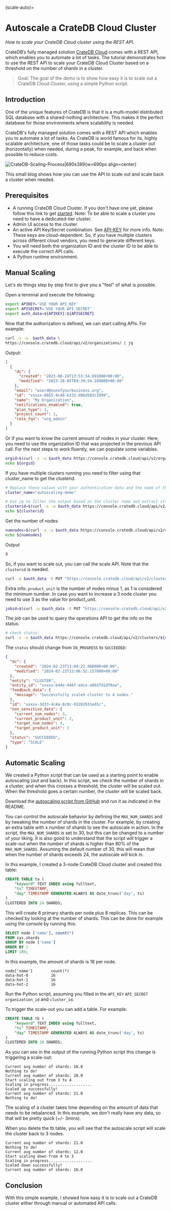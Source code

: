 (scale-auto)=

# Autoscale a CrateDB Cloud Cluster

_How to scale your CrateDB Cloud cluster using the REST API._

CrateDB’s fully managed solution [CrateDB Cloud] comes with a REST API,
which enables you to automate a lot of tasks. The tutorial demonstrates
how to use the REST API to scale your CrateDB Cloud Cluster based on a
threshold on the number of shards in a cluster.

> Goal: The goal of the demo is to show how easy it is to scale out a
> CrateDB Cloud Cluster, using a simple Python script.

## Introduction
One of the unique features of CrateDB is that it is a multi-model distributed SQL database with a shared-nothing architecture. This makes it the perfect database for those environments where scalability is needed.

CrateDB's fully managed solution comes with a REST API which enables you to automate a lot of tasks. As CrateDB is world famous for its, highly scalable architecture, one of those tasks could be to scale a cluster out (horizontally) when needed, during a peak, for example, and back when possible to reduce costs.

![CrateDB-Scaling-Process|690x389](https://global.discourse-cdn.com/flex020/uploads/crate/original/2X/a/a10f95850f05a064ce022b4ccca45131c1c481cd.png){w=690px align=center}

This small blog shows how you can use the API to scale out and scale back a cluster when needed.


## Prerequisites
* A running CrateDB Cloud Cluster. If you don't have one yet, please follow this link to get [started][]. Note: To be able to scale a cluster you need to have a dedicated-tier cluster.
* Admin UI access to the cluster.
* An active API Key/Secret combination. See [API-KEY][] for more info.
  Note: These keys are cloud-dependent. So, if you have multiple clusters across different cloud vendors, you need to generate different keys.
* You will need both the organization ID and the cluster ID to be able to execute the correct API calls.
* A Python runtime environment.

[started]: https://cratedb.com/lp-crfree
[API-KEY]: https://cratedb.com/blog/introducing-api-tokens-for-cratedb-cloud


## Manual Scaling
Let's do things step by step first to give you a "feel" of what is possible.

Open a terminal and execute the following:

```bash
export APIKEY='USE YOUR API_KEY'
export APISECRET='USE YOUR API_SECRET'
export auth_data=${APIKEY}:${APISECRET}
```

Now that the authorization is defined, we can start calling APIs. For example:

```bash
curl -s -u  $auth_data \
https://console.cratedb.cloud/api/v2/organizations/ | jq
```

Output:
```json
[
  {
    "dc": {
      "created": "2023-08-24T13:53:34.691000+00:00",
      "modified": "2023-10-05T09:30:54.109000+00:00"
    },
    "email": "wierd@nonofyourbusiness.org",
    "id": "xxxxx-8055-4c48-b332-d06d583c1999",
    "name": "My Organization",
    "notifications_enabled": true,
    "plan_type": 3,
    "project_count": 1,
    "role_fqn": "org_admin"
  }
]
```

Or if you want to know the current amount of nodes in your cluster. Here, you need to use the organization ID that was projected in the previous API call. For the next steps to work fluently, we can populate some variables.

```bash
orgid=$(curl -s -u $auth_data https://console.cratedb.cloud/api/v2/organizations/ | jq -r '.[0].id')
echo ${orgid}
```

If you have multiple clusters running you need to filter using that cluster_name to get the clusterid.

```bash
# Replace these values with your authentication data and the name of the cluster you want to select
cluster_name="autoscaling-demo"

# Use jq to filter the output based on the cluster name and extract its ID
clusterid=$(curl -s -u $auth_data https://console.cratedb.cloud/api/v2/clusters/ | jq -r '.[] | select(.name == '\"$cluster_name\"') | .id')
echo ${clusterid}
```

Get the number of nodes
```bash
numnodes=$(curl -s -u $auth_data https://console.cratedb.cloud/api/v2/clusters/${clusterid}/ | jq -r '.num_nodes')
echo ${numnodes}
```
Output
```json
3
```
So, if you want to scale out, you can call the scale API. Note that the `clusterid` is needed.

```bash
curl -u $auth_data -X PUT "https://console.cratedb.cloud/api/v2/clusters/${clusterid}/scale/" -H "accept: application/json" -H "Content-Type: application/json" -d "{\"product_unit\":2}"
```

Extra info:
```product_unit``` is the number of nodes minus 1, as 1 is considered the minimum number. In case you want to increase a 3 node cluster you need to use 3 as the value for product_unit.

```bash
jobid=$(curl -u $auth_data -X PUT "https://console.cratedb.cloud/api/v2/clusters/${clusterid}/scale/" -H "accept: application/json" -H "Content-Type: application/json" -d "{\"product_unit\":$numnodes}" | jq -r '.last_async_operation.id')
```
The job can be used to query the operations API to get the info on the status.

```bash
# check status:
curl -s -u $auth_data https://console.cratedb.cloud/api/v2/clusters/${clusterid}/operations/ | jq --arg jobid "$jobid" '.operations[] | select(.id == $jobid)'
```
The `status` should change from `IN_PROGRESS` to `SUCCEEDED`:
```json
{
  "dc": {
    "created": "2024-02-23T13:04:22.960000+00:00",
    "modified": "2024-02-23T13:06:52.157000+00:00"
  },
  "entity": "CLUSTER",
  "entity_id": "xxxxx-b44e-446f-adca-a092fd1df0aa",
  "feedback_data": {
    "message": "Successfully scaled cluster to 4 nodes."
  },
  "id": "xxxxx-3d33-4c4a-8c9c-93202931ed1c",
  "non_sensitive_data": {
    "current_num_nodes": 3,
    "current_product_unit": 2,
    "target_num_nodes": 4,
    "target_product_unit": 3
  },
  "status": "SUCCEEDED",
  "type": "SCALE"
}
```


## Automatic Scaling

We created a Python script that can be used as a starting point to enable autoscaling (out and back). In this script, we check the number of shards in a cluster, and when this crosses a threshold, the cluster will be scaled out. When the threshold goes a certain number, the cluster will be scaled back.

Download the [autoscaling script from GitHub] and run it as indicated in the README.

You can control the autoscale behavior by defining the ``MAX_NUM_SHARDS`` and by tweaking the number of shards in the cluster. For example, by creating an extra table with x number of shards to see the autoscale in action. In the script, the ``MAX_NUM_SHARDS`` is set to 30, but this can be changed to a number of your liking. It is also good to understand that the script will trigger a scale-out when the number of shards is higher than 80% of the ``MAX_NUM_SHARDS``. Assuming the default number of 30, this will mean that when the number of shards exceeds 24, the autoscale will kick in.

In this example, I created a 3-node CrateDB Cloud cluster and created this table:

``` sql
CREATE TABLE ta (
    "keyword" TEXT INDEX using fulltext,
    "ts" TIMESTAMP,
    "day" TIMESTAMP GENERATED ALWAYS AS date_trunc('day', ts)
)
CLUSTERED INTO 24 SHARDS;
```

This will create 8 primary shards per node plus 8 replicas. This can be checked by looking at the number of shards. This can be done for example using the console by running this:

```sql
SELECT node ['name'], count(*)
FROM sys.shards
GROUP BY node ['name']
ORDER BY 1
LIMIT 100;
```

In this example, the amount of shards is 16 per node.

```
node['name']	    count(*)
data-hot-0	        16
data-hot-1	        16
data-hot-2	        16
```

Run the Python script, assuming you filled in the ```API_KEY``` ```API_SECRET``` ```organization_id``` and ```cluster_id```.

To trigger the scale-out you can add a table. For example:

```sql
CREATE TABLE tb (
    "keyword" TEXT INDEX using fulltext,
    "ts" TIMESTAMP,
    "day" TIMESTAMP GENERATED ALWAYS AS date_trunc('day', ts)
)
CLUSTERED INTO 18 SHARDS;
```

As you can see in the output of the running Python script this change is triggering a scale-out:
```text
Current avg number of shards: 16.8
Nothing to do!
Current avg number of shards: 28.0
Start scaling out from 3 to 4
Scaling in progress...................
Scaled up successfully!
Current avg number of shards: 21.0
Nothing to do!
```

The scaling of a cluster takes time depending on the amount of data that needs to be rebalanced. In this example, we don't really have any data, so that will be pretty quick (+/- 3mins).

When you delete the tb table, you will see that the autoscale script will scale the cluster back to 3 nodes.
```text
Current avg number of shards: 21.0
Nothing to do!
Current avg number of shards: 12.0
Start scaling down from 4 to 3
Scaling in progress...................
Scaled down successfully!
Current avg number of shards: 16.0
```


## Conclusion

With this simple example, I showed how easy it is to scale out a CrateDB cluster either through manual or automated API calls.


[autoscaling script from GitHub]: https://github.com/crate/cratedb-examples/tree/main/topic/autoscaling
[CrateDB Cloud]: https://cratedb.com/product/cloud
